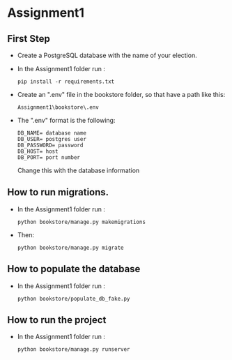 # Assignment1

## First Step

- Create a PostgreSQL database with the name of your election.

 - In the Assignment1 folder run :
  
    ```pip install -r requirements.txt```

- Create an ".env" file in the bookstore folder, so that have a path like this:
  
  ```Assignment1\bookstore\.env```
- The ".env" format is the following:

  ```
  DB_NAME= database name
  DB_USER= postgres user
  DB_PASSWORD= password
  DB_HOST= host
  DB_PORT= port number
  ```

  Change this with the database information
  


## How to run migrations.
- In the Assignment1 folder run :
  
  ```python bookstore/manage.py makemigrations```

- Then:

  ```python bookstore/manage.py migrate```


## How to populate the database
- In the Assignment1 folder run :
  
  ```python bookstore/populate_db_fake.py```

## How to run the project
- In the Assignment1 folder run :
  
  ```python bookstore/manage.py runserver```

